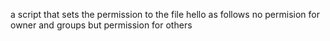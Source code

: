 a script that sets the permission to the file hello as follows no permision for owner and groups but permission for others
